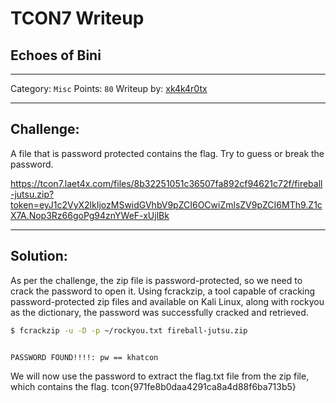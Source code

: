# TCON7 Writeup
## Echoes of Bini

---

Category: `Misc`
Points: `80`
Writeup by: [xk4k4r0tx](https://github.com/xk4k4r0tx)

---

## Challenge: 

A file that is password protected contains the flag. Try to guess or break the password.

<a>https://tcon7.laet4x.com/files/8b32251051c36507fa892cf94621c72f/fireball-jutsu.zip?token=eyJ1c2VyX2lkIjozMSwidGVhbV9pZCI6OCwiZmlsZV9pZCI6MTh9.Z1cX7A.Nop3Rz66goPg94znYWeF-xUjlBk</a>

---

## Solution:

As per the challenge, the zip file is password-protected, so we need to crack the password to open it. Using fcrackzip, a tool capable of cracking password-protected zip files and available on Kali Linux, along with rockyou as the dictionary, the password was successfully cracked and retrieved.




```bash
$ fcrackzip -u -D -p ~/rockyou.txt fireball-jutsu.zip 


PASSWORD FOUND!!!!: pw == khatcon
```

We will now use the password to extract the flag.txt file from the zip file, which contains the flag.
tcon{971fe8b0daa4291ca8a4d88f6ba713b5}
